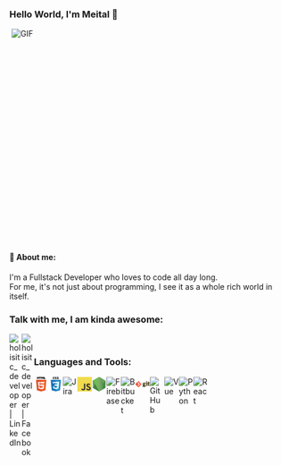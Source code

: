 ### Hello World, I'm Meital  👋

<img align="right" alt="GIF" src="https://cdn.dribbble.com/users/427540/screenshots/3846538/roc-volume-55-cover.8700034b.png?compress=1&resize=800x600" width="500" height="400" />

#### :raising_hand: About me:

I'm a Fullstack Developer who loves to code all day long. <br />
For me, it's not just about programming, I see it as a whole rich world in itself.


### Talk with me, I am kinda awesome:
[<img align="left" alt="holisitc_developer | LinkedIn" width="22px" src="https://upload.wikimedia.org/wikipedia/commons/thumb/c/ca/LinkedIn_logo_initials.png/600px-LinkedIn_logo_initials.png" />][linkedin]
[<img align="left" alt="holisitc_developer | Facebook" width="22px" src="https://israel.bigidea.co.il/landing/wp-content/uploads/2020/12/facebook-logo-8.png" />][Facebook]

<br />

### Languages and Tools:

<img align="left" alt="HTML5" width="26px" src="https://raw.githubusercontent.com/github/explore/80688e429a7d4ef2fca1e82350fe8e3517d3494d/topics/html/html.png" />
<img align="left" alt="CSS3" width="26px" src="https://raw.githubusercontent.com/github/explore/80688e429a7d4ef2fca1e82350fe8e3517d3494d/topics/css/css.png" />
<img align="left" alt="Jira" width="26px" src="https://encrypted-tbn0.gstatic.com/images?q=tbn:ANd9GcQanSOyDoqjP2AU-pPCfFOjYeWUYTjfRZZGQS1gL6pK-B-TcZ_-0YotuOnJpw5fWDUz4ys&usqp=CAU" />
<img align="left" alt="JavaScript" width="26px" src="https://raw.githubusercontent.com/github/explore/80688e429a7d4ef2fca1e82350fe8e3517d3494d/topics/javascript/javascript.png" />
<img align="left" alt="Node.js" width="26px" src="https://raw.githubusercontent.com/github/explore/80688e429a7d4ef2fca1e82350fe8e3517d3494d/topics/nodejs/nodejs.png" />
<img align="left" alt="Firebase" width="26px" src="https://icon2.cleanpng.com/20180609/ryh/kisspng-firebase-cloud-messaging-google-cloud-messaging-api-as-a-service-5b1bf782ac0ca2.2103995315285594907047.jpg" />
<img align="left" alt="Bitbucket" width="26px" src="https://cdn.worldvectorlogo.com/logos/bitbucket.svg" />
<img align="left" alt="Git" width="26px" src="https://raw.githubusercontent.com/github/explore/80688e429a7d4ef2fca1e82350fe8e3517d3494d/topics/git/git.png" />
<img align="left" alt="GitHub" width="26px" src="https://upload.wikimedia.org/wikipedia/commons/thumb/9/91/Octicons-mark-github.svg/2048px-Octicons-mark-github.svg.png" />
<img align="left" alt="Vue" width="26px" src="https://upload.wikimedia.org/wikipedia/commons/thumb/9/95/Vue.js_Logo_2.svg/1184px-Vue.js_Logo_2.svg.png" />
<img align="left" alt="Python" width="26px" src="https://rt-ed.co.il/wp-content/uploads/2019/07/1024px-Python-logo-notext.svg_.png" />
<img align="left" alt="React" width="26px" src="https://ui-router.github.io/images/logos/react.png" />



[facebook]: https://www.facebook.com/meital.cohen.79
[linkedin]: https://www.linkedin.com/in/meital-cohen/

<!--
<br />
<br />
---


<details>
  <summary>:zap: GitHub Stats</summary>

  <img align="left" alt="Anna's GitHub Stats" src="https://github-readme-stats.vercel.app/api?username=arsentieva&show_icons=true&hide_border=true" />

</details>

<details>
  <summary>:zap: Most Used Languages</summary>

<img align="left" alt="Anna's GitHub Top Languages" src="https://github-readme-stats.vercel.app/api/top-langs/?username=arsentieva" />

</details>



- 🔭 I’m currently working on ...
- 🌱 I’m currently learning ...
- 👯 I’m looking to collaborate on ...
- 🤔 I’m looking for help with ...
- 💬 Ask me about ...
- 📫 How to reach me: ...
- 😄 Pronouns: ...
- ⚡ Fun fact: ...
-->

